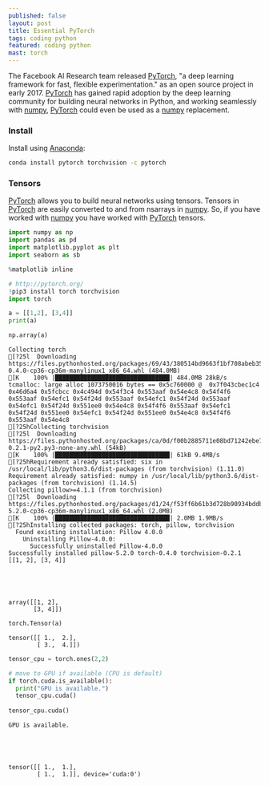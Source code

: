 ```yaml
---
published: false
layout: post
title: Essential PyTorch
tags: coding python
featured: coding python
mast: torch
---
```


The Facebook AI Research team released [PyTorch], "a deep learning framework for fast, flexible experimentation." as an open source project in early 2017. [PyTorch] has gained rapid adoption by the deep learning community for building neural networks in Python, and working seamlessly with [numpy], [PyTorch] could even be used as a [numpy] replacement.


### Install

Install using [Anaconda]:

```bash
conda install pytorch torchvision -c pytorch
```

### Tensors

[PyTorch] allows you to build neural networks using tensors. Tensors in [PyTorch] are easily converted to and from nsarrays in [numpy]. So, if you have worked with [numpy] you have worked with [PyTorch] tensors.



[PyTorch]: https://pytorch.org/
[numpy]: https://mk.imti.co/python-data-essentials-numpy/
[tensor]: https://en.wikipedia.org/wiki/Tensor
[Anaconda]: https://conda.io/docs/user-guide/install/download.html


```python
import numpy as np
import pandas as pd
import matplotlib.pyplot as plt
import seaborn as sb

%matplotlib inline

# http://pytorch.org/
!pip3 install torch torchvision
import torch

a = [[1,2], [3,4]]
print(a)

np.array(a)
```

    Collecting torch
    [?25l  Downloading https://files.pythonhosted.org/packages/69/43/380514bd9663f1bf708abeb359b8b48d3fabb1c8e95bb3427a980a064c57/torch-0.4.0-cp36-cp36m-manylinux1_x86_64.whl (484.0MB)
    [K    100% |████████████████████████████████| 484.0MB 28kB/s 
    tcmalloc: large alloc 1073750016 bytes == 0x5c760000 @  0x7f043cbec1c4 0x46d6a4 0x5fcbcc 0x4c494d 0x54f3c4 0x553aaf 0x54e4c8 0x54f4f6 0x553aaf 0x54efc1 0x54f24d 0x553aaf 0x54efc1 0x54f24d 0x553aaf 0x54efc1 0x54f24d 0x551ee0 0x54e4c8 0x54f4f6 0x553aaf 0x54efc1 0x54f24d 0x551ee0 0x54efc1 0x54f24d 0x551ee0 0x54e4c8 0x54f4f6 0x553aaf 0x54e4c8
    [?25hCollecting torchvision
    [?25l  Downloading https://files.pythonhosted.org/packages/ca/0d/f00b2885711e08bd71242ebe7b96561e6f6d01fdb4b9dcf4d37e2e13c5e1/torchvision-0.2.1-py2.py3-none-any.whl (54kB)
    [K    100% |████████████████████████████████| 61kB 9.4MB/s 
    [?25hRequirement already satisfied: six in /usr/local/lib/python3.6/dist-packages (from torchvision) (1.11.0)
    Requirement already satisfied: numpy in /usr/local/lib/python3.6/dist-packages (from torchvision) (1.14.5)
    Collecting pillow>=4.1.1 (from torchvision)
    [?25l  Downloading https://files.pythonhosted.org/packages/d1/24/f53ff6b61b3d728b90934bddb4f03f8ab584a7f49299bf3bde56e2952612/Pillow-5.2.0-cp36-cp36m-manylinux1_x86_64.whl (2.0MB)
    [K    100% |████████████████████████████████| 2.0MB 1.9MB/s 
    [?25hInstalling collected packages: torch, pillow, torchvision
      Found existing installation: Pillow 4.0.0
        Uninstalling Pillow-4.0.0:
          Successfully uninstalled Pillow-4.0.0
    Successfully installed pillow-5.2.0 torch-0.4.0 torchvision-0.2.1
    [[1, 2], [3, 4]]





    array([[1, 2],
           [3, 4]])




```python
torch.Tensor(a)
```




    tensor([[ 1.,  2.],
            [ 3.,  4.]])




```python
tensor_cpu = torch.ones(2,2)

# move to GPU if available (CPU is default)
if torch.cuda.is_available():
  print("GPU is available.")
  tensor_cpu.cuda()
    
tensor_cpu.cuda()
```

    GPU is available.





    tensor([[ 1.,  1.],
            [ 1.,  1.]], device='cuda:0')


